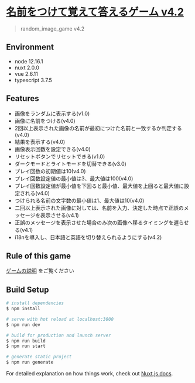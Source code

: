 # [名前をつけて覚えて答えるゲーム v4.2](https://toshikisugiyama-images.netlify.com/)

> random_image_game v4.2

## Environment

- node 12.16.1
- nuxt 2.0.0
- vue 2.6.11
- typescript 3.7.5

## Features

- 画像をランダムに表示する(v1.0)
- 画像に名前をつける(v4.0)
- 2回以上表示された画像の名前が最初につけた名前と一致するか判定する(v4.0)
- 結果を表示する(v4.0)
- 画像表示回数を設定できる(v4.0)
- リセットボタンでリセットできる(v1.0)
- ダークモードとライトモードを切替できる(v3.0)
- プレイ回数の初期値は10(v4.0)
- プレイ回数設定値の最小値は3、最大値は100(v4.0)
- プレイ回数設定値が最小値を下回ると最小値、最大値を上回ると最大値に設定される(v4.0)
- つけられる名前の文字数の最小値は1、最大値は10(v4.0)
- 二回以上表示された画像に対しては、名前を入力、決定した時点で正誤のメッセージを表示させる(v4.1)
- 正誤のメッセージを表示させた場合のみ次の画像へ移るタイミングを遅らせる(v4.1)
- i18nを導入し、日本語と英語を切り替えられるようにする(v4.2)

## Rule of this game

[ゲームの説明](https://toshikisugiyama-images.netlify.com/rule) をご覧ください

## Build Setup

``` bash
# install dependencies
$ npm install

# serve with hot reload at localhost:3000
$ npm run dev

# build for production and launch server
$ npm run build
$ npm run start

# generate static project
$ npm run generate
```

For detailed explanation on how things work, check out [Nuxt.js docs](https://nuxtjs.org).

